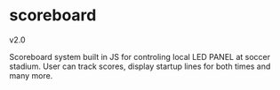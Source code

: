 # scoreboard
v2.0

Scoreboard system built in JS for controling local LED PANEL at soccer stadium.
User can track scores, display startup lines for both times and many more.
